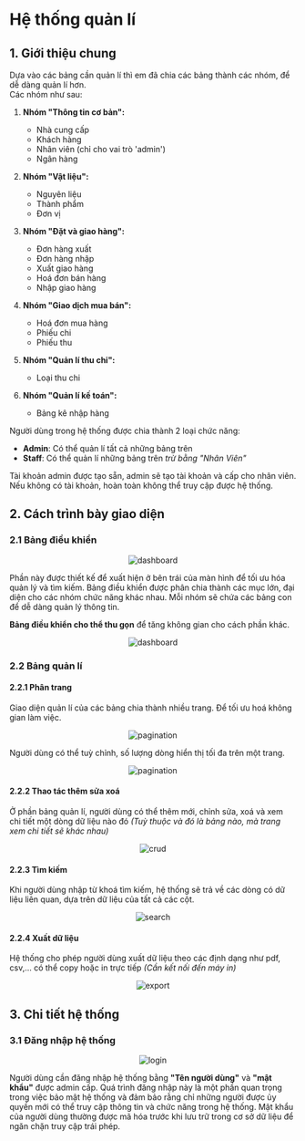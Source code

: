 # Hệ thống quản lí

## 1. Giới thiệu chung
Dựa vào các bảng cần quản lí thì em đã chia các bảng thành các nhóm, để dễ dàng quản lí hơn. <br>
Các nhóm như sau:

1. **Nhóm "Thông tin cơ bản":**
   - Nhà cung cấp
   - Khách hàng
   - Nhân viên (chỉ cho vai trò 'admin')
   - Ngân hàng

2. **Nhóm "Vật liệu":**
   - Nguyên liệu
   - Thành phẩm
   - Đơn vị

3. **Nhóm "Đặt và giao hàng":**
   - Đơn hàng xuất
   - Đơn hàng nhập
   - Xuất giao hàng
   - Hoá đơn bán hàng
   - Nhập giao hàng

4. **Nhóm "Giao dịch mua bán":**
   - Hoá đơn mua hàng
   - Phiếu chi
   - Phiếu thu

5. **Nhóm "Quản lí thu chi":**
   - Loại thu chi

6. **Nhóm "Quản lí kế toán":**
   - Bảng kê nhập hàng

Người dùng trong hệ thống được chia thành 2 loại chức năng:
- **Admin**: Có thể quản lí tất cả những bảng trên
- **Staff**: Có thể quản lí những bảng trên *trừ bằng "Nhân Viên"*

Tài khoản admin được tạo sẵn, admin sẽ tạo tài khoản và cấp cho nhân viên.
Nếu không có tài khoản, hoàn toàn không thể truy cập được hệ thống.

## 2. Cách trình bày giao diện

### 2.1 Bảng điều khiển
<p align="center"> <img src="/demo/images/dashboard.gif" alt="dashboard" /> </p>
Phần này được thiết kế để xuất hiện ở bên trái của màn hình để tối ưu hóa quản lý và tìm kiếm. Bảng điều khiển được phân chia thành các mục lớn, đại diện cho các nhóm chức năng khác nhau. Mỗi nhóm sẽ chứa các bảng con để dễ dàng quản lý thông tin.

**Bảng điều khiển cho thể thu gọn** để tăng không gian cho cách phần khác.
<p align="center"> <img src="/demo/images/dashboard-2.gif" alt="dashboard" /> </p>

### 2.2 Bảng quản lí

#### 2.2.1 Phân trang

Giao diện quản lí của các bảng chia thành nhiều trang. Để tối ưu hoá không gian làm việc.
<p align="center"> <img src="/demo/images/pagination.gif" alt="pagination" /> </p>
Người dùng có thể tuỳ chỉnh, số lượng dòng hiển thị tối đa trên một trang.

<p align="center"> <img src="/demo/images/pagination-2.gif" alt="pagination" /> </p>

#### 2.2.2 Thao tác thêm sửa xoá

Ở phần bảng quản lí, người dùng có thể thêm mới, chỉnh sửa, xoá và xem chi tiết một dòng dữ liệu nào đó *(Tuỳ thuộc và đó là bảng nào, mà trang xem chi tiết sẽ khác nhau)*

<p align="center"> <img src="/demo/images/crud.gif" alt="crud" /> </p>

#### 2.2.3 Tìm kiếm

Khi người dùng nhập từ khoá tìm kiếm, hệ thống sẽ trả về các dòng có dữ liệu liên quan, dựa trên dữ liệu của tất cả các cột.

<p align="center"> <img src="/demo/images/search.gif" alt="search" /> </p>

#### 2.2.4 Xuất dữ liệu
Hệ thống cho phép người dùng xuất dữ liệu theo các định dạng như pdf, csv,... có thể copy hoặc in trực tiếp *(Cần kết nối đến máy in)*

<p align="center"> <img src="/demo/images/export.gif" alt="export" /> </p>

## 3. Chi tiết hệ thống

### 3.1 Đăng nhập hệ thống

<p align="center"> <img src="/demo/images/login.png" alt="login" /> </p>

Người dùng cần đăng nhập hệ thống bằng **"Tên người dùng"** và **"mật khẩu"** được admin cấp. Quá trình đăng nhập này là một phần quan trọng trong việc bảo mật hệ thống và đảm bảo rằng chỉ những người được ủy quyền mới có thể truy cập thông tin và chức năng trong hệ thống. Mật khẩu của người dùng thường được mã hóa trước khi lưu trữ trong cơ sở dữ liệu để ngăn chặn truy cập trái phép.
